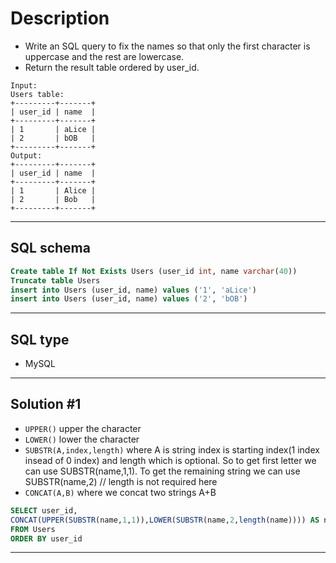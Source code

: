 # Description
- Write an SQL query to fix the names so that only the first character is uppercase and the rest are lowercase.
- Return the result table ordered by user_id.

```
Input: 
Users table:
+---------+-------+
| user_id | name  |
+---------+-------+
| 1       | aLice |
| 2       | bOB   |
+---------+-------+
Output: 
+---------+-------+
| user_id | name  |
+---------+-------+
| 1       | Alice |
| 2       | Bob   |
+---------+-------+
```
***

## SQL schema
```sql
Create table If Not Exists Users (user_id int, name varchar(40))
Truncate table Users
insert into Users (user_id, name) values ('1', 'aLice')
insert into Users (user_id, name) values ('2', 'bOB')
```

***
## SQL type
- MySQL
***

## Solution #1
- `UPPER()` upper the character
- `LOWER()` lower the character
- `SUBSTR(A,index,length)` where A is string index is starting index(1 index insead of 0 index) and length which is optional. So to get first letter we can use SUBSTR(name,1,1). To get the remaining string we can use SUBSTR(name,2) // length is not required here
- `CONCAT(A,B)` where we concat two strings A+B

```sql
SELECT user_id,
CONCAT(UPPER(SUBSTR(name,1,1)),LOWER(SUBSTR(name,2,length(name)))) AS name 
FROM Users
ORDER BY user_id
```
***
